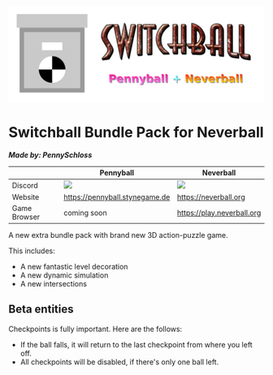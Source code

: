 ![repos__logo_title](img/promo/logo_title.png)
# Switchball Bundle Pack for Neverball
***Made by: PennySchloss***

| | Pennyball | Neverball
|-|-----------|----------
| Discord | <a href="https://discord.gg/qnJR263Hm2"><img src="https://img.shields.io/discord/886320472088797184?logo=discord"></a> | <a href="https://discord.gg/HhMfr4N6H6"><img src="https://img.shields.io/discord/669254822758711297?logo=discord"></a>
| Website | https://pennyball.stynegame.de | https://neverball.org
| Game Browser | coming soon | https://play.neverball.org

A new extra bundle pack with brand new 3D action-puzzle game.

This includes:
* A new fantastic level decoration
* A new dynamic simulation
* A new intersections

## Beta entities
Checkpoints is fully important. Here are the follows:
* If the ball falls, it will return to the last checkpoint from where you left off.
* All checkpoints will be disabled, if there's only one ball left.
